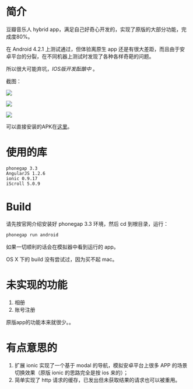 # 简介

豆瓣音乐人 hybrid app，满足自己好奇心开发的，实现了原版的大部分功能，完成度80%。

在 Android 4.2.1 上测试通过，但体验离原生 app 还是有很大差距，而且由于安卓平台的分裂，在不同机器上测试时发现了各种各样奇葩的问题。

所以很大可能弃坑，*IOS版开发酝酿中* 。

截图：

![](https://raw.githubusercontent.com/novoland/douban-artist/master/screenshots/1.png)

![](https://raw.githubusercontent.com/novoland/douban-artist/master/screenshots/3.png)

![](https://raw.githubusercontent.com/novoland/douban-artist/master/screenshots/5.png)

可以直接安装的APK在[这里](https://github.com/novoland/douban-artist/raw/master/platforms/android/bin/DouBi-debug-unaligned.apk)。

# 使用的库

```
phonegap 3.3 
AngularJS 1.2.6
ionic 0.9.17
iScroll 5.0.9
```

# Build

请先按官网介绍安装好 phonegap 3.3 环境，然后 cd 到根目录，运行：
```sh
phonegap run android
```
如果一切顺利的话会在模拟器中看到运行的 app。

OS X 下的 build 没有尝试过，因为买不起 mac。

# 未实现的功能

1. 相册
2. 账号注册

原版app的功能本来就很少。。

# 有点意思的
1. 扩展 ionic 实现了一个基于 modal 的导航，模拟安卓平台上很多 APP 的场景切换效果（原版 ionic 的思路完全是按 ios 来的）；
2. 简单实现了 http 请求的缓存，已发出但未获取结果的请求也可以被重用。

